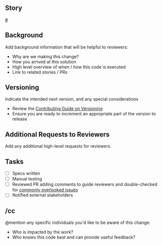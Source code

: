 Story
-----

[#]()

Background
-----

Add background information that will be helpful to reviewers:

* Why are we making this change?
* How you arrived at this solution
* High level overview of when / how this code is executed
* Link to related stories / PRs

Versioning
-----

Indicate the intended next version, and any special considerations

* Review the [Contributing Guide on Versioning](CONTRIBUTING.md#versioning)
* Ensure you are ready to increment an appropriate part of the version to release

Additional Requests to Reviewers
-----

Add any additional high-level requests for reviewers.

Tasks
-----

* [ ] Specs written
* [ ] Manual testing
* [ ] Reviewed PR adding comments to guide reviewers and double-checked for [commonly overlooked issues](https://github.com/Ibotta/Ibotta-wiki/wiki/PR-Self-Review-Checklist)
* [ ] Notified external stakeholders

/cc
-----

@mention any specific individuals you'd like to be aware of this change:

* Who is impacted by the work?
* Who knows this code best and can provide useful feedback?
